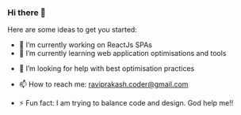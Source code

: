 ### Hi there 👋


Here are some ideas to get you started:

- 🔭 I’m currently working on ReactJs SPAs
- 🌱 I’m currently learning web application optimisations and tools
<!-- - 👯 I’m looking to collaborate on ... -->
- 🤔 I’m looking for help with best optimisation practices
<!-- - 💬 Ask me about React and Design -->
- 📫 How to reach me: raviprakash.coder@gmail.com
<!-- - 😄 Pronouns: ... -->
- ⚡ Fun fact: I am trying to balance code and design. God help me!!

